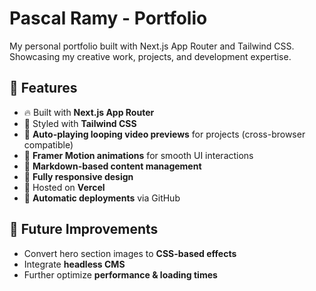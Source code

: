 # Pascal Ramy - Portfolio

My personal portfolio built with Next.js App Router and Tailwind CSS. Showcasing my creative work, projects, and development expertise.

## 🚀 Features

-   🔥 Built with **Next.js App Router**
-   🎨 Styled with **Tailwind CSS**
-   🎥 **Auto-playing looping video previews** for projects (cross-browser compatible)
-   🔄 **Framer Motion animations** for smooth UI interactions
-   📜 **Markdown-based content management**
-   📱 **Fully responsive design**
-   💾 Hosted on **Vercel**
-   🚀 **Automatic deployments** via GitHub

## 🚧 Future Improvements

-   Convert hero section images to **CSS-based effects**
-   Integrate **headless CMS**
-   Further optimize **performance & loading times**
